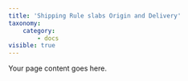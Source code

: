 ```yaml
---
title: 'Shipping Rule slabs Origin and Delivery'
taxonomy:
    category:
        - docs
visible: true
---
```


Your page content goes here.